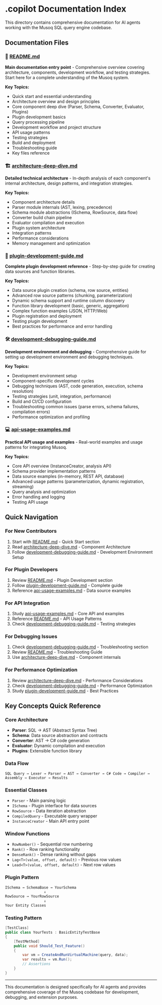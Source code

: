 # .copilot Documentation Index

This directory contains comprehensive documentation for AI agents working with the Musoq SQL query engine codebase.

## Documentation Files

### 📖 [README.md](./README.md)
**Main documentation entry point** - Comprehensive overview covering architecture, components, development workflow, and testing strategies. Start here for a complete understanding of the Musoq system.

**Key Topics:**
- Quick start and essential understanding
- Architecture overview and design principles  
- Core component deep dive (Parser, Schema, Converter, Evaluator, Plugins)
- Plugin development basics
- Query processing pipeline
- Development workflow and project structure
- API usage patterns
- Testing strategies
- Build and deployment
- Troubleshooting guide
- Key files reference

### 🏗️ [architecture-deep-dive.md](./architecture-deep-dive.md)
**Detailed technical architecture** - In-depth analysis of each component's internal architecture, design patterns, and integration strategies.

**Key Topics:**
- Component architecture details
- Parser module internals (AST, lexing, precedence)
- Schema module abstractions (ISchema, RowSource, data flow)
- Converter build chain pipeline
- Evaluator compilation and execution
- Plugin system architecture
- Integration patterns
- Performance considerations
- Memory management and optimization

### 🔌 [plugin-development-guide.md](./plugin-development-guide.md)
**Complete plugin development reference** - Step-by-step guide for creating data sources and function libraries.

**Key Topics:**
- Data source plugin creation (schema, row source, entities)
- Advanced row source patterns (chunking, parameterization)
- Dynamic schema support and runtime column discovery
- Function library development (basic, generic, aggregation)
- Complex function examples (JSON, HTTP/Web)
- Plugin registration and deployment
- Testing plugin development
- Best practices for performance and error handling

### 🛠️ [development-debugging-guide.md](./development-debugging-guide.md)
**Development environment and debugging** - Comprehensive guide for setting up development environment and debugging techniques.

**Key Topics:**
- Development environment setup
- Component-specific development cycles
- Debugging techniques (AST, code generation, execution, schema resolution)
- Testing strategies (unit, integration, performance)
- Build and CI/CD configuration
- Troubleshooting common issues (parse errors, schema failures, compilation errors)
- Performance optimization and profiling

### 💻 [api-usage-examples.md](./api-usage-examples.md)
**Practical API usage and examples** - Real-world examples and usage patterns for integrating Musoq.

**Key Topics:**
- Core API overview (InstanceCreator, analysis API)
- Schema provider implementation patterns
- Data source examples (in-memory, REST API, database)
- Advanced usage patterns (parameterization, dynamic registration, streaming)
- Query analysis and optimization
- Error handling and logging
- Testing API usage

## Quick Navigation

### For New Contributors
1. Start with [README.md](./README.md) - Quick Start section
2. Read [architecture-deep-dive.md](./architecture-deep-dive.md) - Component Architecture
3. Follow [development-debugging-guide.md](./development-debugging-guide.md) - Development Environment Setup

### For Plugin Developers
1. Review [README.md](./README.md) - Plugin Development section
2. Follow [plugin-development-guide.md](./plugin-development-guide.md) - Complete guide
3. Reference [api-usage-examples.md](./api-usage-examples.md) - Data source examples

### For API Integration
1. Study [api-usage-examples.md](./api-usage-examples.md) - Core API and examples
2. Reference [README.md](./README.md) - API Usage Patterns
3. Check [development-debugging-guide.md](./development-debugging-guide.md) - Testing strategies

### For Debugging Issues
1. Check [development-debugging-guide.md](./development-debugging-guide.md) - Troubleshooting section
2. Review [README.md](./README.md) - Troubleshooting Guide
3. Use [architecture-deep-dive.md](./architecture-deep-dive.md) - Component internals

### For Performance Optimization
1. Review [architecture-deep-dive.md](./architecture-deep-dive.md) - Performance Considerations
2. Check [development-debugging-guide.md](./development-debugging-guide.md) - Performance Optimization
3. Study [plugin-development-guide.md](./plugin-development-guide.md) - Best Practices

## Key Concepts Quick Reference

### Core Architecture
- **Parser**: SQL → AST (Abstract Syntax Tree)
- **Schema**: Data source abstraction and contracts
- **Converter**: AST → C# code generation
- **Evaluator**: Dynamic compilation and execution
- **Plugins**: Extensible function library

### Data Flow
```
SQL Query → Lexer → Parser → AST → Converter → C# Code → Compiler → Assembly → Executor → Results
```

### Essential Classes
- `Parser` - Main parsing logic
- `ISchema` - Plugin interface for data sources
- `RowSource` - Data iteration abstraction
- `CompiledQuery` - Executable query wrapper
- `InstanceCreator` - Main API entry point

### Window Functions
- `RowNumber()` - Sequential row numbering
- `Rank()` - Row ranking functionality
- `DenseRank()` - Dense ranking without gaps
- `Lag<T>(value, offset, default)` - Previous row values
- `Lead<T>(value, offset, default)` - Next row values

### Plugin Pattern
```csharp
ISchema → SchemaBase → YourSchema
                  ↓
RowSource → YourRowSource
                  ↓
Your Entity Classes
```

### Testing Pattern
```csharp
[TestClass]
public class YourTests : BasicEntityTestBase
{
    [TestMethod]
    public void Should_Test_Feature()
    {
        var vm = CreateAndRunVirtualMachine(query, data);
        var results = vm.Run();
        // Assertions
    }
}
```

---

This documentation is designed specifically for AI agents and provides comprehensive coverage of the Musoq codebase for development, debugging, and extension purposes.